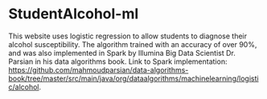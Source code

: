 # StudentAlcohol-ml
This website uses logistic regression to allow students to diagnose their alcohol susceptibility. The algorithm trained with an accuracy of over 90%, and was also implemented in Spark by Illumina Big Data Scientist Dr. Parsian in his data algorithms book. Link to Spark implementation: https://github.com/mahmoudparsian/data-algorithms-book/tree/master/src/main/java/org/dataalgorithms/machinelearning/logistic/alcohol.
